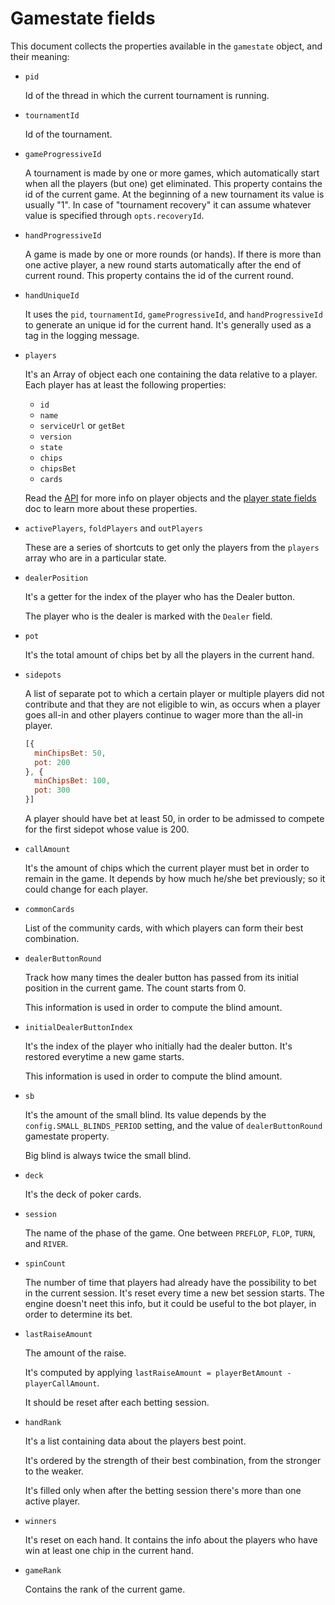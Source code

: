 # Gamestate fields

This document collects the properties available in the `gamestate` object,
and their meaning:

* `pid`

  Id of the thread in which the current tournament is running.


* `tournamentId`

  Id of the tournament.


* `gameProgressiveId`

  A tournament is made by one or more games, which automatically start 
  when all the players (but one) get eliminated.
  This property contains the id of the current game. 
  At the beginning of a new tournament its value is usually "1".
  In case of "tournament recovery" it can assume whatever value 
  is specified through `opts.recoveryId`.


* `handProgressiveId`

  A game is made by one or more rounds (or hands).
  If there is more than one active player, a new round starts automatically
  after the end of current round.
  This property contains the id of the current round.


* `handUniqueId`

  It uses the `pid`, `tournamentId`, `gameProgressiveId`, and `handProgressiveId`
  to generate an unique id for the current hand.
  It's generally used as a tag in the logging message.


* `players`

  It's an Array of object each one containing the data relative to a player.
  Each player has at least the following properties:

    * `id`
    * `name`
    * `serviceUrl` or `getBet`
    * `version`
    * `state`
    * `chips`
    * `chipsBet`
    * `cards`

  Read the [API](./api.md) for more info on player objects and the
  [player state fields](./player-state-fields.md) doc to learn more about these
  properties.


* `activePlayers`, `foldPlayers` and `outPlayers`

  These are a series of shortcuts to get only the players from the `players` array
  who are in a particular state.


* `dealerPosition`

  It's a getter for the index of the player who has the Dealer button.

  The player who is the dealer is marked with the `Dealer` field.


* `pot`

  It's the total amount of chips bet by all the players in the current hand.


* `sidepots`

  A list of separate pot to which a certain player or multiple players did not contribute and that they are not eligible to win, as occurs when a player goes all-in and other players continue to wager more than the all-in player.

  ```js
  [{
    minChipsBet: 50,
    pot: 200
  }, {
    minChipsBet: 100,
    pot: 300
  }]
  ```

  A player should have bet at least 50, in order to be admissed to compete for the first sidepot whose value is 200.


* `callAmount`

  It's the amount of chips which the current player must bet in order to remain in the game. It depends by how much he/she bet previously; so it could change for each player.


* `commonCards`

  List of the community cards, with which players can form their best combination.


* `dealerButtonRound`

  Track how many times the dealer button has passed from its initial position in the current game. The count starts from 0.

  This information is used in order to compute the blind amount.


* `initialDealerButtonIndex`

  It's the index of the player who initially had the dealer button. It's restored everytime a new game starts.

  This information is used in order to compute the blind amount.


* `sb`

  It's the amount of the small blind. Its value depends by the `config.SMALL_BLINDS_PERIOD` setting, and the value of `dealerButtonRound` gamestate property.

  Big blind is always twice the small blind.


* `deck`

  It's the deck of poker cards.


* `session`

  The name of the phase of the game.
  One between `PREFLOP`, `FLOP`, `TURN`, and `RIVER`.


* `spinCount`

  The number of time that players had already have the possibility to bet in the current session.
  It's reset every time a new bet session starts.
  The engine doesn't neet this info, but it could be useful to the bot player, in order to determine its bet.


* `lastRaiseAmount`

  The amount of the raise.

  It's computed by applying `lastRaiseAmount = playerBetAmount - playerCallAmount`.

  It should be reset after each betting session.

* `handRank`

  It's a list containing data about the players best point. 
  
  It's ordered by the strength of their best combination, from the stronger to the weaker.

  It's filled only when after the betting session there's more than one active player.

* `winners`

  It's reset on each hand.
  It contains the info about the players who have win at least one chip in the current hand.

* `gameRank`

  Contains the rank of the current game.
